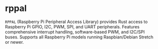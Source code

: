 # rppal

`RPPAL` (Raspberry Pi Peripheral Access Library) provides Rust access to Raspberry Pi GPIO, I2C, PWM, SPI, and UART peripherals. Features comprehensive interrupt handling, software-based PWM, and I2C/SPI buses. Supports all Raspberry Pi models running Raspbian/Debian Stretch or newer.